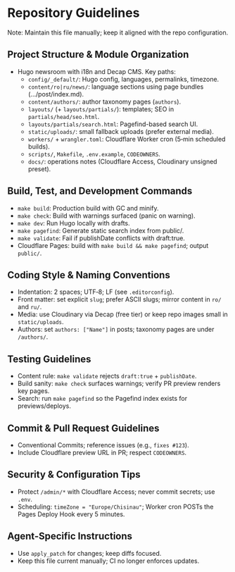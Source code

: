 # Repository Guidelines

Note: Maintain this file manually; keep it aligned with the repo configuration.

## Project Structure & Module Organization
- Hugo newsroom with i18n and Decap CMS. Key paths:
  - `config/_default/`: Hugo config, languages, permalinks, timezone.
  - `content/ro|ru/news/`: language sections using page bundles (…/post/index.md).
  - `content/authors/`: author taxonomy pages (`authors`).
  - `layouts/` (+ `layouts/partials/`): templates; SEO in `partials/head/seo.html`.
  - `layouts/partials/search.html`: Pagefind-based search UI.
  - `static/uploads/`: small fallback uploads (prefer external media).
  - `workers/` + `wrangler.toml`: Cloudflare Worker cron (5‑min scheduled builds).
  - `scripts/`, `Makefile`, `.env.example`, `CODEOWNERS`.
  - `docs/`: operations notes (Cloudflare Access, Cloudinary unsigned preset).

## Build, Test, and Development Commands
- `make build`: Production build with GC and minify.
- `make check`: Build with warnings surfaced (panic on warning).
- `make dev`: Run Hugo locally with drafts.
- `make pagefind`: Generate static search index from public/.
- `make validate`: Fail if publishDate conflicts with draft:true.
- Cloudflare Pages: build with `make build && make pagefind`; output `public/`.

## Coding Style & Naming Conventions
- Indentation: 2 spaces; UTF‑8; LF (see `.editorconfig`).
- Front matter: set explicit `slug`; prefer ASCII slugs; mirror content in `ro/` and `ru/`.
- Media: use Cloudinary via Decap (free tier) or keep repo images small in `static/uploads`.
- Authors: set `authors: ["Name"]` in posts; taxonomy pages are under `/authors/`.

## Testing Guidelines
- Content rule: `make validate` rejects `draft:true` + `publishDate`.
- Build sanity: `make check` surfaces warnings; verify PR preview renders key pages.
- Search: run `make pagefind` so the Pagefind index exists for previews/deploys.

## Commit & Pull Request Guidelines
- Conventional Commits; reference issues (e.g., `fixes #123`).
- Include Cloudflare preview URL in PR; respect `CODEOWNERS`.

## Security & Configuration Tips
- Protect `/admin/*` with Cloudflare Access; never commit secrets; use `.env`.
- Scheduling: `timeZone = "Europe/Chisinau"`; Worker cron POSTs the Pages Deploy Hook every 5 minutes.

## Agent-Specific Instructions
- Use `apply_patch` for changes; keep diffs focused.
- Keep this file current manually; CI no longer enforces updates.
